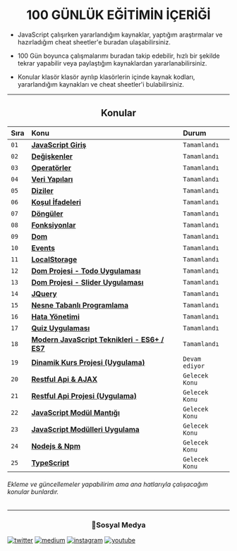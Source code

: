 <h1 align="center">100 GÜNLÜK EĞİTİMİN İÇERİĞİ </h1>

- JavaScript çalışırken yararlandığım kaynaklar, yaptığım araştırmalar ve hazırladığım cheat sheetler'e buradan ulaşabilirsiniz.

- 100 Gün boyunca çalışmalarımı buradan takip edebilir, hızlı bir şekilde tekrar yapabilir veya paylaştığım kaynaklardan yararlanabilirsiniz.

- Konular klasör klasör ayrılıp klasörlerin içinde kaynak kodları, yararlandığım kaynakları ve cheat sheetler'i bulabilirsiniz.

<hr/>

<h2 align="center">Konular </h2>

| Sıra | Konu                | Durum     
| :-------- | :------------------------- | :------- 
| `01` | **[JavaScript Giriş](https://github.com/ozantekin/100DaysOfJS/tree/main/01-JavaScriptGiris)** | `Tamamlandı` 
| `02` | **[Değişkenler](https://github.com/ozantekin/100DaysOfJS/tree/main/02-Degiskenler)** | `Tamamlandı`
| `03` | **[Operatörler](https://github.com/ozantekin/100DaysOfJS/tree/main/03-Operatorler)** | `Tamamlandı`
| `04` | **[Veri Yapıları](https://github.com/ozantekin/100DaysOfJS/tree/main/04-VeriYapilari)** | `Tamamlandı`
| `05` | **[Diziler](https://github.com/ozantekin/100DaysOfJS/tree/main/05-Diziler)** | `Tamamlandı`
| `06` |**[Koşul İfadeleri](https://github.com/ozantekin/100DaysOfJS/tree/main/06-KosulIfadeleri)** | `Tamamlandı`
| `07` | **[Döngüler](https://github.com/ozantekin/100DaysOfJS/tree/main/07-Donguler)** | `Tamamlandı`
| `08` | **[Fonksiyonlar](https://github.com/ozantekin/100DaysOfJS/tree/main/08-Fonksiyonlar)** | `Tamamlandı`
| `09` | **[Dom ](https://github.com/ozantekin/100DaysOfJS/tree/main/09-Dom)** | `Tamamlandı`
| `10` | **[Events](https://github.com/ozantekin/100DaysOfJS/tree/main/10-Events)** | `Tamamlandı`
| `11` | **[LocalStorage](https://github.com/ozantekin/100DaysOfJS/tree/main/11-LocalStorage)** | `Tamamlandı`
| `12` | **[Dom Projesi - Todo Uygulaması](https://github.com/ozantekin/100DaysOfJS/tree/main/12-DomProjesi-ToDoUygulamasi)** | `Tamamlandı`
| `13` | **[Dom Projesi - Slider Uygulaması](https://github.com/ozantekin/100DaysOfJS/tree/main/13-DomProjesiSliderUygulamasi)** | `Tamamlandı`
| `14` | **[JQuery](https://github.com/ozantekin/100DaysOfJS/tree/main/14-JQuery)** | `Tamamlandı` 
| `15` | **[Nesne Tabanlı Programlama](https://github.com/ozantekin/100DaysOfJS/tree/main/15-NesneTabanliProgramlama)** | `Tamamlandı` 
| `16` | **[Hata Yönetimi](https://github.com/ozantekin/100DaysOfJS/tree/main/16-HataYonetimi)** | `Tamamlandı`
| `17` | **[Quiz Uygulaması](https://github.com/ozantekin/100DaysOfJS/tree/main/17-QuizUygulamasi)** | `Tamamlandı`
| `18` | **[Modern JavaScript Teknikleri - ES6+ / ES7](https://github.com/ozantekin/100DaysOfJS/tree/main/18-ModernJavaScriptTeknikleriES6ES7)** | `Tamamlandı`
| `19` | **[Dinamik Kurs Projesi (Uygulama)](https://github.com/ozantekin/100DaysOfJS/tree/main/19-DinamikKursProjesi)** | `Devam ediyor`
| `20` | **[Restful Api & AJAX]()** | `Gelecek Konu` 
| `21` | **[Restful Api Projesi (Uygulama)]()** | `Gelecek Konu`
| `22` | **[JavaScript Modül Mantığı]()** | `Gelecek Konu`
| `23` | **[JavaScript Modülleri Uygulama]()** | `Gelecek Konu`
| `24` | **[Nodejs & Npm]()** | `Gelecek Konu`
| `25` | **[TypeScript]()** | `Gelecek Konu`
 
###### Ekleme ve güncellemeler yapabilirim ama ana hatlarıyla çalışacağım konular bunlardır.

<hr>

<h3 align="center"> 🔗Sosyal Medya</h3>

  [![twitter](https://img.shields.io/badge/twitter-1DA1F2?style=for-the-badge&logo=twitter&logoColor=white)](https://twitter.com/ozantekindev) [![medium](https://img.shields.io/badge/Medium-12100E?style=for-the-badge&logo=medium&logoColor=white)](https://medium.com/@ozantekindev)  [![instagram](https://img.shields.io/badge/Instagram-E4405F?style=for-the-badge&logo=instagram&logoColor=white)](https://www.instagram.com/ozantekindev/) [![youtube](https://img.shields.io/badge/YouTube-FF0000?style=for-the-badge&logo=youtube&logoColor=white)](https://www.youtube.com/channel/UC86HNI5ZoebM7zqAVQt6ouw)
